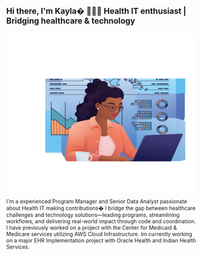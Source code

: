 ## Hi there, I'm Kayla� 👩🏿‍💻 Health IT enthusiast | Bridging healthcare & technology

![My Image](Shutterstock_2603055635-3.png)

I'm a experienced Program Manager and Senior Data Analyst passionate about Health IT making contributions� I bridge the gap between healthcare challenges and technology solutions—leading programs, streamlining workflows, and delivering real-world impact through code and coordination. I have previously worked on a project with the Center for Medicaid & Medicare services utilizing AWS Cloud Infrastructure. Im currently working on a major EHR Implementation project with Oracle Health and Indian Health Services.


<!--



-->
